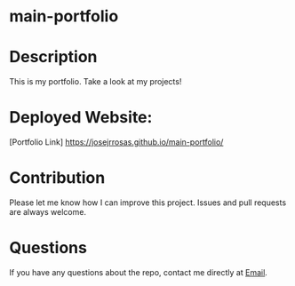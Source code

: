 
# main-portfolio

# Description
This is my portfolio. Take a look at my projects!

# Deployed Website: 
[Portfolio Link] https://josejrrosas.github.io/main-portfolio/

# Contribution

Please let me know how I can improve this project. Issues and pull requests are always welcome.

# Questions 

If you have any questions about the repo, 
contact me directly at [Email](mailto:josejrrosas@yahoo.com).